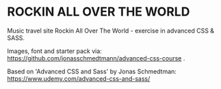 # ROCKIN ALL OVER THE WORLD
Music travel site Rockin All Over The World - exercise in advanced CSS & SASS. 

Images, font and starter pack via: https://github.com/jonasschmedtmann/advanced-css-course .

Based on 'Advanced CSS and Sass' by Jonas Schmedtman:
https://www.udemy.com/advanced-css-and-sass/
